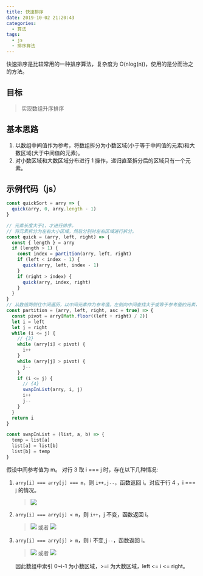 ```yaml
---
title: 快速排序
date: 2019-10-02 21:20:43
categories:
  - 算法
tags:
  - js
  - 排序算法
---
```


快速排序是比较常用的一种排序算法，复杂度为 O(nlog(n))，使用的是分而治之的方法。

## 目标

> 实现数组升序排序

## 基本思路

1. 以数组中间值作为参考，将数组拆分为小数区域(小于等于中间值的元素)和大数区域(大于中间值的元素)。
2. 对小数区域和大数区域分布进行 1 操作，递归直至拆分后的区域只有一个元素。

## 示例代码（js）

```js
const quickSort = arry => {
  quick(arry, 0, arry.length - 1)
}

// 元素长度大于1，才进行排序。
// 将元素拆分为左右大小区域，然后分别对左右区域进行拆分。
const quick = (arry, left, right) => {
  const { length } = arry
  if (length > 1) {
    const index = partition(arry, left, right)
    if (left < index - 1) {
      quick(arry, left, index - 1)
    }
    if (right > index) {
      quick(arry, index, right)
    }
  }
}
// 从数组两侧往中间遍历，以中间元素作为参考值。左侧向中间查找大于或等于参考值的元素，右侧向中间查找小于或等于参考值的元素。将查找到的左右两侧的元素进行替换，继续往中间查找。当左侧索引大于右侧索引，停止查找。最终左侧的元素都小于右侧的元素。
const partition = (arry, left, right, asc = true) => {
  const pivot = arry[Math.floor((left + right) / 2)]
  let i = left
  let j = right
  while (i <= j) {
    // {3}
    while (arry[i] < pivot) {
      i++
    }
    while (arry[j] > pivot) {
      j--
    }
    if (i <= j) {
      // {4}
      swapInList(arry, i, j)
      i++
      j--
    }
  }
  return i
}

const swapInList = (list, a, b) => {
  temp = list[a]
  list[a] = list[b]
  list[b] = temp
}
```

假设中间参考值为 m。
对行 3 取 i === j 时，存在以下几种情况:

1. `arry[i] === arry[j] === m`，则 `i++,j--`，函数返回 i。对应于行 4 ，i === j 的情况。
   > ![](/medias/quick-sort/1.png)
2. `arry[i] === arry[j] < m`，则 `i++`，j 不变，函数返回 i。
   > ![](/medias/quick-sort/2.png)
   > 或者
   > ![](/medias/quick-sort/3.png)
3. `arry[i] === arry[j] > m`，则 i 不变,`j--`，函数返回 i。

   > ![](/medias/quick-sort/4.png)
   > 或者
   > ![](/medias/quick-sort/5.png)

   因此数组中索引 0~i-1 为小数区域，>=i 为大数区域，left <= i <= right。
